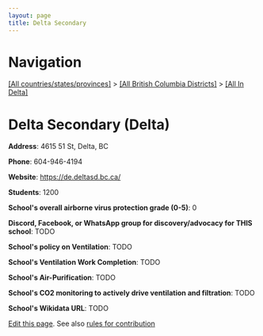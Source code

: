 ```yaml
---
layout: page
title: Delta Secondary
---
```

# Navigation

[[All countries/states/provinces]](../../..) > [[All British Columbia Districts]](../..) > [[All In Delta]](..)

# Delta Secondary (Delta)

**Address**: 4615 51 St, Delta, BC

**Phone**: 604-946-4194

**Website**: <https://de.deltasd.bc.ca/>

**Students**: 1200

**School's overall airborne virus protection grade (0-5)**: 0

**Discord, Facebook, or WhatsApp group for discovery/advocacy for THIS school**: TODO

**School's policy on Ventilation**: TODO

**School's Ventilation Work Completion**: TODO

**School's Air-Purification**: TODO

**School's CO2 monitoring to actively drive ventilation and filtration**: TODO

**School's Wikidata URL**: TODO


[Edit this page](https://github.com/ventilate-schools/BC/edit/main/./Delta/Delta_Secondary.md). See also [rules for contribution](../../../contribution-rules/)